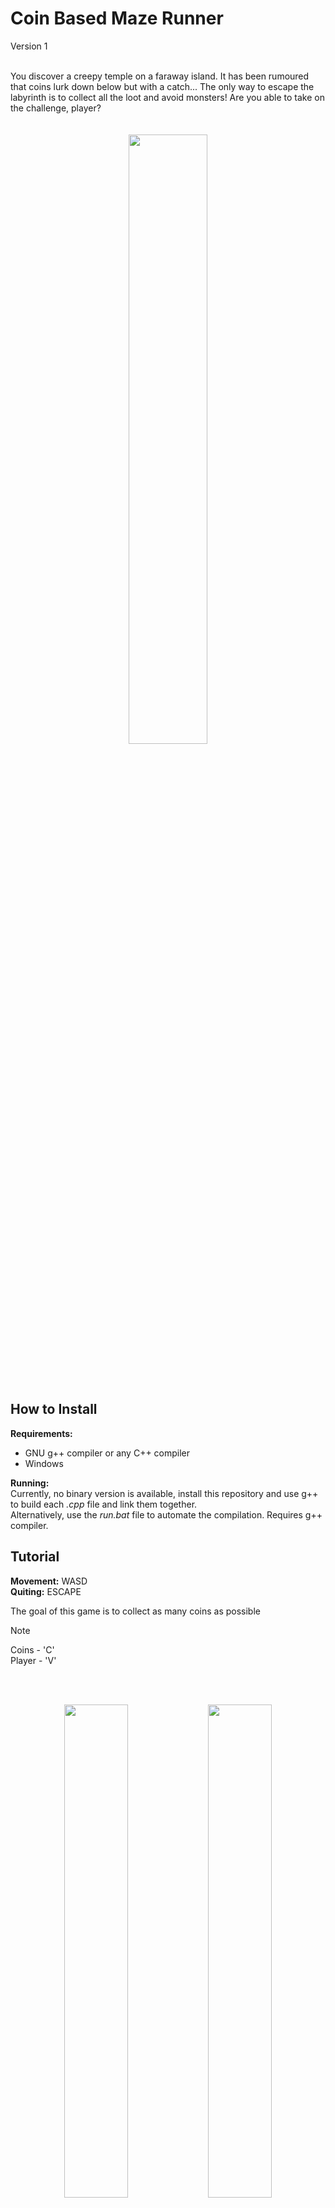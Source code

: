 # Coin Based Maze Runner 
Version 1

<br />

<div> You discover a creepy temple on a faraway island. It has been rumoured that coins lurk down below but with a catch... The only way to escape the labyrinth is to collect all the loot and avoid monsters! Are you able to take on the challenge, player?</div>

<br />
<br />

<div align='center'>
  <img src='https://github.com/user-attachments/assets/b577f694-ac28-42f5-8d3a-73cec8fefc10' align='center' width='50%'/>
</div>

<br /><br />

## How to Install

**Requirements:** <br />
* GNU g++ compiler or any C++ compiler
* Windows

**Running:** <br />
Currently, no binary version is available, install this repository and use g++ to build each *.cpp* file and link them together.
<br />
Alternatively, use the *run.bat* file to automate the compilation. Requires g++ compiler.

## Tutorial

**Movement:** WASD <br />
**Quiting:** ESCAPE

The goal of this game is to collect as many coins as possible

> [!NOTE]
> Coins - 'C' <br/>
> Player - 'V'

<br /><br />

<div align='center'>
  <img src='https://github.com/user-attachments/assets/6259b645-eca2-4ebb-bcdc-72ad409c3ce7' align='center' width='45%'/>
  <image src='https://github.com/user-attachments/assets/6d92455f-3b53-4267-b1a8-ea7ef82c5331' align='center' width='45%'/>
</div>



